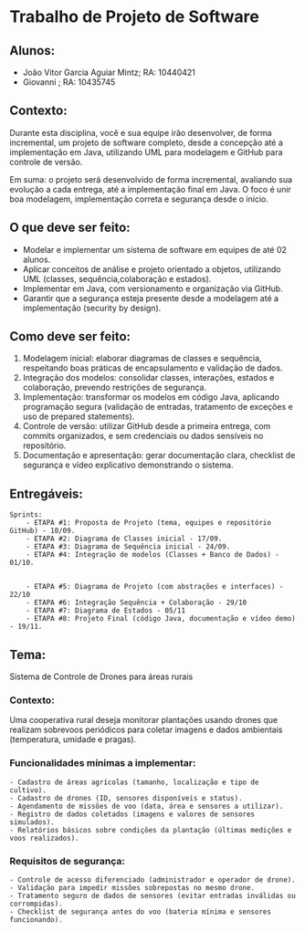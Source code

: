 # Trabalho de Projeto de Software

## Alunos: 
 - João Vitor Garcia Aguiar Mintz; RA: 10440421
 - Giovanni ; RA: 10435745


## Contexto: 

Durante esta disciplina, você e sua equipe irão desenvolver, de forma incremental, um projeto de software completo, desde a concepção até a implementação em Java, utilizando UML para modelagem e GitHub para controle de versão.

Em suma: o projeto será desenvolvido de forma incremental, avaliando sua evolução a cada entrega, até a implementação final em Java. O foco é unir boa modelagem, implementação correta e segurança desde o início.

## O que deve ser feito:

 - Modelar e implementar um sistema de software em equipes de até 02 alunos.
 - Aplicar conceitos de análise e projeto orientado a objetos, utilizando UML (classes, sequência,colaboração e estados).
 - Implementar em Java, com versionamento e organização via GitHub.
 - Garantir que a segurança esteja presente desde a modelagem até a implementação (security by design).

## Como deve ser feito: 
 1. Modelagem inicial: elaborar diagramas de classes e sequência, respeitando boas práticas de encapsulamento e validação de dados.
 2. Integração dos modelos: consolidar classes, interações, estados e colaboração, prevendo restrições de segurança.
 3. Implementação: transformar os modelos em código Java, aplicando programação segura (validação de entradas, tratamento de exceções e uso de prepared statements).
 4. Controle de versão: utilizar GitHub desde a primeira entrega, com commits organizados, e sem credenciais ou dados sensíveis no repositório.
 5. Documentação e apresentação: gerar documentação clara, checklist de segurança e vídeo explicativo demonstrando o sistema.

## Entregáveis:
    Sprints:
        - ETAPA #1: Proposta de Projeto (tema, equipes e repositório GitHub) - 10/09.
        - ETAPA #2: Diagrama de Classes inicial - 17/09.
        - ETAPA #3: Diagrama de Sequência inicial - 24/09.
        - ETAPA #4: Integração de modelos (Classes + Banco de Dados) - 01/10.


        - ETAPA #5: Diagrama de Projeto (com abstrações e interfaces) - 22/10
        - ETAPA #6: Integração Sequência + Colaboração - 29/10
        - ETAPA #7: Diagrama de Estados - 05/11
        - ETAPA #8: Projeto Final (código Java, documentação e vídeo demo) - 19/11.

## Tema: 

Sistema de Controle de Drones para áreas rurais

### Contexto: 

Uma cooperativa rural deseja monitorar plantações usando drones que realizam sobrevoos periódicos para coletar imagens e dados ambientais (temperatura, umidade e pragas).

### Funcionalidades mínimas a implementar:

    - Cadastro de áreas agrícolas (tamanho, localização e tipo de cultivo).
    - Cadastro de drones (ID, sensores disponíveis e status).
    - Agendamento de missões de voo (data, área e sensores a utilizar).
    - Registro de dados coletados (imagens e valores de sensores simulados).
    - Relatórios básicos sobre condições da plantação (últimas medições e voos realizados).

### Requisitos de segurança:
    - Controle de acesso diferenciado (administrador e operador de drone).
    - Validação para impedir missões sobrepostas no mesmo drone.
    - Tratamento seguro de dados de sensores (evitar entradas inválidas ou corrompidas).
    - Checklist de segurança antes do voo (bateria mínima e sensores funcionando).

